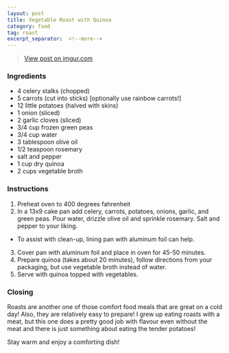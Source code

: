 ```yaml
---
layout: post
title: Vegetable Roast with Quinoa
category: food
tag: roast
excerpt_separator:  <!--more-->
---
```


<blockquote class="imgur-embed-pub" lang="en" data-id="a/uJ0vL"><a href="//imgur.com/a/uJ0vL">View post on imgur.com</a></blockquote><script async src="//s.imgur.com/min/embed.js" charset="utf-8"></script>

### Ingredients
* 4 celery stalks (chopped)
* 5 carrots (cut into sticks) [optionally use rainbow carrots!]
* 12 little potatoes (halved with skins)
* 1 onion (sliced)
* 2 garlic cloves (sliced)
* 3/4 cup frozen green peas
* 3/4 cup water
* 3 tablespoon olive oil
* 1/2 teaspoon rosemary
* salt and pepper
* 1 cup dry quinoa
* 2 cups vegetable broth

### Instructions
1. Preheat oven to 400 degrees fahrenheit
2. In a 13x9 cake pan add celery, carrots, potatoes, onions, garlic, and green peas. Pour water, drizzle olive oil and sprinkle rosemary. Salt and pepper to your liking.
  - To assist with clean-up, lining pan with aluminum foil can help.
3. Cover pan with aluminum foil and place in oven for 45-50 minutes.
4. Prepare quinoa (takes about 20 minutes), follow directions from your packaging, but use vegetable broth instead of water.
5. Serve with quinoa topped with vegetables.

### Closing
Roasts are another one of those comfort food meals that are great on a cold day! Also, they are relatively easy to prepare! I grew up eating roasts with a meat, but this one does a pretty good job with flavour even without the meat and there is just something about eating the tender potatoes!

Stay warm and enjoy a comforting dish!
